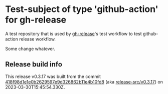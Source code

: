 # Test-subject of type 'github-action' for gh-release

A test repository that is used by [gh-release](https://github.com/kattecon/gh-release)'s test workflow to test github-action release workflow.

Some change whatever.

## Release build info

This release v0.3.17 was built from the commit [418f98d1e1e0b2629597e9d326862b11e4b10fd8](https://github.com/kattecon/gh-release-test-ga/tree/418f98d1e1e0b2629597e9d326862b11e4b10fd8) (aka [release-src/v0.3.17](https://github.com/kattecon/gh-release-test-ga/tree/release-src/v0.3.17)) on 2023-03-30T15:45:54.330Z.
        